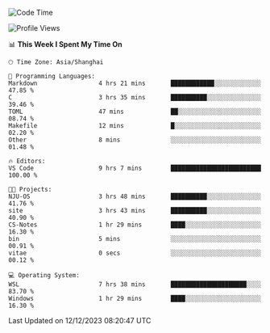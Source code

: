 <!--START_SECTION:waka-->
![Code Time](http://img.shields.io/badge/Code%20Time-1%2C430%20hrs%2026%20mins-blue)

![Profile Views](http://img.shields.io/badge/Profile%20Views-1-blue)

📊 **This Week I Spent My Time On** 

```text
🕑︎ Time Zone: Asia/Shanghai

💬 Programming Languages: 
Markdown                 4 hrs 21 mins       ████████████░░░░░░░░░░░░░   47.85 % 
C                        3 hrs 35 mins       ██████████░░░░░░░░░░░░░░░   39.46 % 
TOML                     47 mins             ██░░░░░░░░░░░░░░░░░░░░░░░   08.74 % 
Makefile                 12 mins             █░░░░░░░░░░░░░░░░░░░░░░░░   02.20 % 
Other                    8 mins              ░░░░░░░░░░░░░░░░░░░░░░░░░   01.48 % 

🔥 Editors: 
VS Code                  9 hrs 7 mins        █████████████████████████   100.00 % 

🐱‍💻 Projects: 
NJU-OS                   3 hrs 48 mins       ██████████░░░░░░░░░░░░░░░   41.76 % 
site                     3 hrs 43 mins       ██████████░░░░░░░░░░░░░░░   40.90 % 
CS-Notes                 1 hr 29 mins        ████░░░░░░░░░░░░░░░░░░░░░   16.30 % 
bin                      5 mins              ░░░░░░░░░░░░░░░░░░░░░░░░░   00.91 % 
vitae                    0 secs              ░░░░░░░░░░░░░░░░░░░░░░░░░   00.12 % 

💻 Operating System: 
WSL                      7 hrs 38 mins       █████████████████████░░░░   83.70 % 
Windows                  1 hr 29 mins        ████░░░░░░░░░░░░░░░░░░░░░   16.30 % 
```


 Last Updated on 12/12/2023 08:20:47 UTC
<!--END_SECTION:waka-->